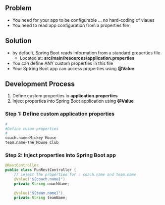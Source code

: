 ## Problem 
* You need for your app to be configurable ... no hard-coding of vlaues 
* You need to read app configuration from a properties file 

## Solution 
* by default, Spring Boot reads information from a standard properties file
  * Located at: **src/main/resources/application.properties**
* You can define ANY custom properties in this file
* Your Sptring Boot app can access properties using **@Value**

## Development Process 
1. Define custom properties in **application.properties**
2. Inject properties into Spring Boot application using **@Value**

### Step 1: Define custom application properties 
```python
# 
#Define cusom properties 
#
coach.name=Mickey Mouse
team.name=The Mouse Club
```
### Step 2: Inject properties into Spring Boot app
```java
@RestController
public class FunRestController {
    // inject the properties for : coach.name and team.name
    @Value("${coach.name}")
    private String coachName;
    
    @Value("${team.name}")
    private String teamName;
```

